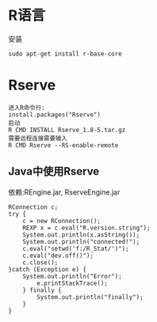 # R语言

安装

```
sudo apt-get install r-base-core
```

# Rserve

```
进入R命令行:
install.packages("Rserve")
启动
R CMD INSTALL Rserve_1.8-5.tar.gz
需要远程连接需要输入
R CMD Rserve --RS-enable-remote
```

## Java中使用Rserve

依赖:REngine.jar, RserveEngine.jar

```
RConnection c;
try {
	c = new RConnection();
	REXP x = c.eval("R.version.string");
	System.out.println(x.asString());
	System.out.println("connected!");
	c.eval("setwd('f:/R_Stat/')");
	c.eval("dev.off()");
	c.close();
}catch (Exception e) {
	System.out.println("Error");
		e.printStackTrace();
	} finally {
		System.out.println("finally");
	}
}
```



